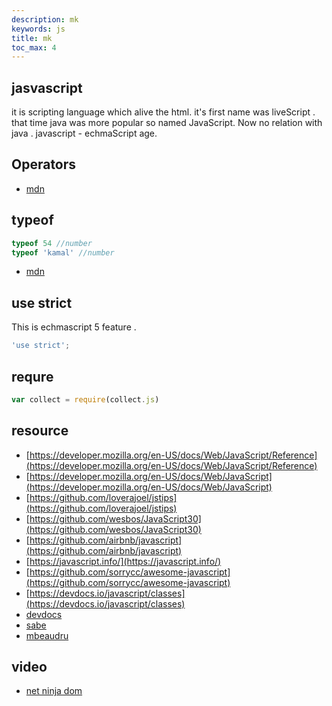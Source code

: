 ```yaml
---
description: mk
keywords: js
title: mk
toc_max: 4
---
```


## jasvascript

it is scripting language which alive  the html. it's first name was liveScript . that time java was more popular so named JavaScript. Now no relation with java . javascript - echmaScript age.


## Operators

* [mdn](https://developer.mozilla.org/en-US/docs/Web/JavaScript/Reference/Operators)

## typeof

```js
typeof 54 //number
typeof 'kamal' //number
```
* [mdn](https://developer.mozilla.org/en-US/docs/Web/JavaScript/Reference/Operators/typeof)

## use strict

This is echmascript 5 feature .

```js
'use strict';
```

## requre

```js
var collect = require(collect.js)
```

## resource

* [https://developer.mozilla.org/en-US/docs/Web/JavaScript/Reference](https://developer.mozilla.org/en-US/docs/Web/JavaScript/Reference)
* [https://developer.mozilla.org/en-US/docs/Web/JavaScript](https://developer.mozilla.org/en-US/docs/Web/JavaScript)
* [https://github.com/loverajoel/jstips](https://github.com/loverajoel/jstips)
* [https://github.com/wesbos/JavaScript30](https://github.com/wesbos/JavaScript30)
* [https://github.com/airbnb/javascript](https://github.com/airbnb/javascript)
* [https://javascript.info/](https://javascript.info/)
* [https://github.com/sorrycc/awesome-javascript](https://github.com/sorrycc/awesome-javascript)
* [https://devdocs.io/javascript/classes](https://devdocs.io/javascript/classes)
* [devdocs](http://devdocs.io/javascript/)
* [sabe](https://sabe.io/classes/javascript)
* [mbeaudru](https://github.com/mbeaudru/modern-js-cheatsheet)
## video

* [net ninja dom](https://www.youtube.com/watch?v=FIORjGvT0kk&list=PL4cUxeGkcC9gfoKa5la9dsdCNpuey2s-V)
